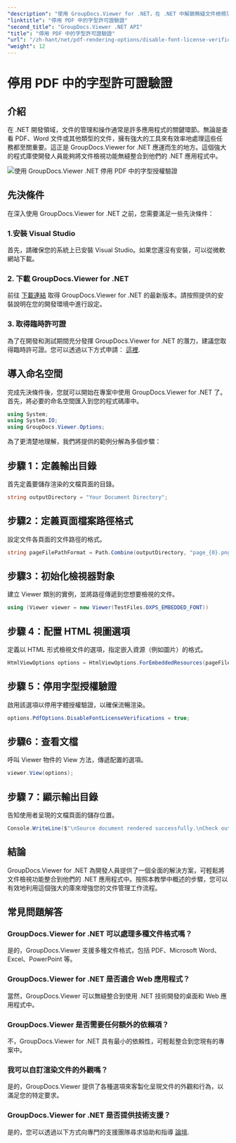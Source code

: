 ```yaml
---
"description": "使用 GroupDocs.Viewer for .NET，在 .NET 中解鎖無縫文件檢視功能。輕鬆整合和自訂文件渲染，最大程度減少依賴。"
"linktitle": "停用 PDF 中的字型許可證驗證"
"second_title": "GroupDocs.Viewer .NET API"
"title": "停用 PDF 中的字型許可證驗證"
"url": "/zh-hant/net/pdf-rendering-options/disable-font-license-verifications-pdf/"
"weight": 12
---
```


# 停用 PDF 中的字型許可證驗證

## 介紹
在 .NET 開發領域，文件的管理和操作通常是許多應用程式的關鍵環節。無論是查看 PDF、Word 文件或其他類型的文件，擁有強大的工具來有效率地處理這些任務都至關重要。這正是 GroupDocs.Viewer for .NET 應運而生的地方。這個強大的程式庫使開發人員能夠將文件檢視功能無縫整合到他們的 .NET 應用程式中。

![使用 GroupDocs.Viewer .NET 停用 PDF 中的字型授權驗證](/viewer/pdf-rendering-options/disable-font-license-verifications-in-pdf.png)

## 先決條件
在深入使用 GroupDocs.Viewer for .NET 之前，您需要滿足一些先決條件：
### 1.安裝 Visual Studio
首先，請確保您的系統上已安裝 Visual Studio。如果您還沒有安裝，可以從微軟網站下載。
### 2. 下載 GroupDocs.Viewer for .NET
前往 [下載連結](https://releases.groupdocs.com/viewer/net/) 取得 GroupDocs.Viewer for .NET 的最新版本。請按照提供的安裝說明在您的開發環境中進行設定。
### 3. 取得臨時許可證
為了在開發和測試期間充分發揮 GroupDocs.Viewer for .NET 的潛力，建議您取得臨時許可證。您可以透過以下方式申請： [這裡](https://purchase。groupdocs.com/temporary-license/).

## 導入命名空間
完成先決條件後，您就可以開始在專案中使用 GroupDocs.Viewer for .NET 了。首先，將必要的命名空間匯入到您的程式碼庫中。
```csharp
using System;
using System.IO;
using GroupDocs.Viewer.Options;
```

為了更清楚地理解，我們將提供的範例分解為多個步驟：
## 步驟 1：定義輸出目錄
首先定義要儲存渲染的文檔頁面的目錄。
```csharp
string outputDirectory = "Your Document Directory";
```
## 步驟2：定義頁面檔案路徑格式
設定文件各頁面的文件路徑的格式。
```csharp
string pageFilePathFormat = Path.Combine(outputDirectory, "page_{0}.png");
```
## 步驟3：初始化檢視器對象
建立 Viewer 類別的實例，並將路徑傳遞到您想要檢視的文件。
```csharp
using (Viewer viewer = new Viewer(TestFiles.OXPS_EMBEDDED_FONT))
```
## 步驟 4：配置 HTML 視圖選項
定義以 HTML 形式檢視文件的選項，指定嵌入資源（例如圖片）的格式。
```csharp
HtmlViewOptions options = HtmlViewOptions.ForEmbeddedResources(pageFilePathFormat);
```
## 步驟 5：停用字型授權驗證
啟用該選項以停用字體授權驗證，以確保流暢渲染。
```csharp
options.PdfOptions.DisableFontLicenseVerifications = true;
```
## 步驟6：查看文檔
呼叫 Viewer 物件的 View 方法，傳遞配置的選項。
```csharp
viewer.View(options);
```
## 步驟 7：顯示輸出目錄
告知使用者呈現的文檔頁面的儲存位置。
```csharp
Console.WriteLine($"\nSource document rendered successfully.\nCheck output in {outputDirectory}.");
```

## 結論
GroupDocs.Viewer for .NET 為開發人員提供了一個全面的解決方案，可輕鬆將文件檢視功能整合到他們的 .NET 應用程式中。按照本教學中概述的步驟，您可以有效地利用這個強大的庫來增強您的文件管理工作流程。
## 常見問題解答
### GroupDocs.Viewer for .NET 可以處理多種文件格式嗎？
是的，GroupDocs.Viewer 支援多種文件格式，包括 PDF、Microsoft Word、Excel、PowerPoint 等。
### GroupDocs.Viewer for .NET 是否適合 Web 應用程式？
當然，GroupDocs.Viewer 可以無縫整合到使用 .NET 技術開發的桌面和 Web 應用程式中。
### GroupDocs.Viewer 是否需要任何額外的依賴項？
不，GroupDocs.Viewer for .NET 具有最小的依賴性，可輕鬆整合到您現有的專案中。
### 我可以自訂渲染文件的外觀嗎？
是的，GroupDocs.Viewer 提供了各種選項來客製化呈現文件的外觀和行為，以滿足您的特定要求。
### GroupDocs.Viewer for .NET 是否提供技術支援？
是的，您可以透過以下方式向專門的支援團隊尋求協助和指導 [論壇](https://forum。groupdocs.com/c/viewer/9).